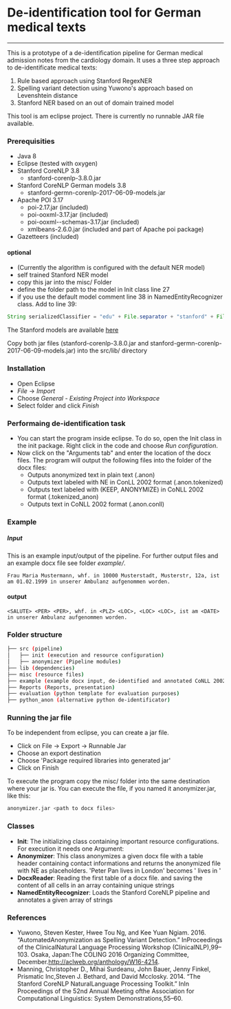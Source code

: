 # De-identification tool for German medical texts
---

This is a prototype of a de-identification pipeline for German medical admission notes from the cardiology domain. It uses a three step approach to de-identificate medical texts:
1. Rule based approach using Stanford RegexNER
2. Spelling variant detection using Yuwono's approach based on Levenshtein distance
3. Stanford NER based on an out of domain trained model

This tool is am eclipse project. There is currently no runnable JAR file available.

### Prerequisities
- Java 8
- Eclipse (tested with oxygen)
- Stanford CoreNLP 3.8
    - stanford-corenlp-3.8.0.jar
- Stanford CoreNLP German models 3.8
    - stanford-germn-corenlp-2017-06-09-models.jar
- Apache POI 3.17
    - poi-2.17.jar (included)
    - poi-ooxml-3.17.jar (included)
    - poi-ooxml--schemas-3.17.jar (included)
    - xmlbeans-2.6.0.jar (included and part of Apache poi package)
- Gazetteers (included)

#### optional
- (Currently the algorithm is configured with the default NER model)
- self trained Stanford NER model
- copy this jar into the misc/ Folder
- define the folder path to the model in Init class line 27
- if you use the default model comment line 38 in NamedEntityRecognizer class. Add to line 39:

```java		
String serializedClassifier = "edu" + File.separator + "stanford" + File.separator + "nlp" + File.separator + "models" + File.separator + "ner" + File.separator + "german.conll.hgc_175m_600.crf.ser.gz";
```


The Stanford models are available [here](https://stanfordnlp.github.io/CoreNLP/download.html)

Copy both jar files (stanford-corenlp-3.8.0.jar and stanford-germn-corenlp-2017-06-09-models.jar) into the src/lib/ directory

### Installation

- Open Eclipse
- *File* -> *Import*
- Choose *General - Existing Project into Workspace*
- Select folder and click  *Finish*

### Performaing de-identification task

- You can start the program inside eclipse. To do so, open the Init class in the init package. Right click in the code and choose *Run configuration*. 
- Now click on the "Arguments tab" and enter the location of the docx files. The program will output the following files into the folder of the docx files:
    - Outputs anonymized text in plain text (.anon)
    - Outputs text labeled with NE in ConLL 2002 format (.anon.tokenized)
    - Outputs text labeled with (KEEP, ANONYMIZE) in CoNLL 2002 format (.tokenized_anon)
    - Outputs text in CoNLL 2002 format (.anon.conll)

### Example 

##### Input 

This is an example input/output of the pipeline. For further output files and an example docx file see folder *example/*.

```
Frau Maria Mustermann, whf. in 10000 Musterstadt, Musterstr, 12a, ist am 01.02.1999 in unserer Ambulanz aufgenommen worden.
```

#### output

```
<SALUTE> <PER> <PER>, whf. in <PLZ> <LOC>, <LOC> <LOC>, ist am <DATE> in unserer Ambulanz aufgenommen worden.
```

### Folder structure

```bash
├── src (pipeline)
│   ├── init (execution and resource configuration)
│   ├── anonymizer (Pipeline modules)
├── lib (dependencies)
├── misc (resource files)
├── example (example docx input, de-identified and annotated CoNLL 2002 output files)
├── Reports (Reports, presentation)
├── evaluation (python template for evaluation purposes)
├── python_anon (alternative python de-identificator)
```

### Running the jar file

To be independent from eclipse, you can create a jar file.
- Click on File -> Export -> Runnable Jar
- Choose an export destination
- Choose 'Package required libraries into generated jar'
- Click on Finish

To execute the program copy the misc/ folder into the same destination where your jar is. You can execute the file, if you named it anonymizer.jar, like this:

```bash
anonymizer.jar <path to docx files>
```

### Classes

- **Init**: The initializing class containing important resource configurations. For execution it needs one Argument: <path to docx files>
- **Anonymizer**: This class anonymizes a given docx file with a table header containing contact informations and returns the anonymized file with NE as placeholders. 'Peter Pan lives in London' becomes '<PER> <PER> lives in <LOC>'
- **DocxReader**: Reading the first table of a docx file. and saving the content of all cells in an array containing unique strings
- **NamedEntityRecognizer**: Loads the Stanford CoreNLP pipeline and annotates a given array of strings    

### References
- Yuwono, Steven Kester, Hwee Tou Ng, and Kee Yuan Ngiam. 2016. “AutomatedAnonymization as Spelling Variant Detection.” InProceedings of the ClinicalNatural Language Processing Workshop (ClinicalNLP),99–103. Osaka, Japan:The COLING 2016 Organizing Committee, December.http://aclweb.org/anthology/W16-4214.
- Manning, Christopher D., Mihai Surdeanu, John Bauer, Jenny Finkel, Prismatic Inc,Steven J. Bethard, and David Mcclosky. 2014. “The Stanford CoreNLP NaturalLanguage Processing Toolkit.” InIn Proceedings of the 52nd Annual Meeting ofthe Association for Computational Linguistics: System Demonstrations,55–60.
